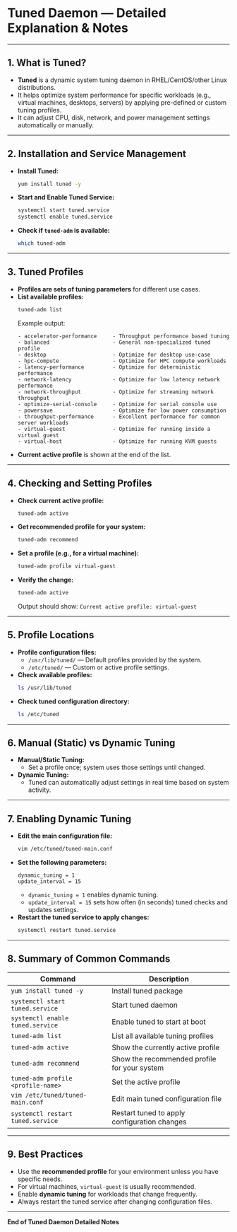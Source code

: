 # Tuned Daemon — Detailed Explanation & Notes

---

## 1. **What is Tuned?**

- **Tuned** is a dynamic system tuning daemon in RHEL/CentOS/other Linux distributions.
- It helps optimize system performance for specific workloads (e.g., virtual machines, desktops, servers) by applying pre-defined or custom tuning profiles.
- It can adjust CPU, disk, network, and power management settings automatically or manually.

---

## 2. **Installation and Service Management**

- **Install Tuned:**
  ```bash
  yum install tuned -y
  ```
- **Start and Enable Tuned Service:**
  ```bash
  systemctl start tuned.service
  systemctl enable tuned.service
  ```
- **Check if `tuned-adm` is available:**
  ```bash
  which tuned-adm
  ```

---

## 3. **Tuned Profiles**

- **Profiles are sets of tuning parameters** for different use cases.
- **List available profiles:**
  ```bash
  tuned-adm list
  ```
  Example output:
  ```
  - accelerator-performance     - Throughput performance based tuning
  - balanced                    - General non-specialized tuned profile
  - desktop                     - Optimize for desktop use-case
  - hpc-compute                 - Optimize for HPC compute workloads
  - latency-performance         - Optimize for deterministic performance
  - network-latency             - Optimize for low latency network performance
  - network-throughput          - Optimize for streaming network throughput
  - optimize-serial-console     - Optimize for serial console use
  - powersave                   - Optimize for low power consumption
  - throughput-performance      - Excellent performance for common server workloads
  - virtual-guest               - Optimize for running inside a virtual guest
  - virtual-host                - Optimize for running KVM guests
  ```
- **Current active profile** is shown at the end of the list.

---

## 4. **Checking and Setting Profiles**

- **Check current active profile:**
  ```bash
  tuned-adm active
  ```
- **Get recommended profile for your system:**
  ```bash
  tuned-adm recommend
  ```
- **Set a profile (e.g., for a virtual machine):**
  ```bash
  tuned-adm profile virtual-guest
  ```
- **Verify the change:**
  ```bash
  tuned-adm active
  ```
  Output should show: `Current active profile: virtual-guest`

---

## 5. **Profile Locations**

- **Profile configuration files:**  
  - `/usr/lib/tuned/` — Default profiles provided by the system.
  - `/etc/tuned/` — Custom or active profile settings.
- **Check available profiles:**
  ```bash
  ls /usr/lib/tuned
  ```
- **Check tuned configuration directory:**
  ```bash
  ls /etc/tuned
  ```

---

## 6. **Manual (Static) vs Dynamic Tuning**

- **Manual/Static Tuning:**  
  - Set a profile once; system uses those settings until changed.
- **Dynamic Tuning:**  
  - Tuned can automatically adjust settings in real time based on system activity.

---

## 7. **Enabling Dynamic Tuning**

- **Edit the main configuration file:**
  ```bash
  vim /etc/tuned/tuned-main.conf
  ```
- **Set the following parameters:**
  ```
  dynamic_tuning = 1
  update_interval = 15
  ```
  - `dynamic_tuning = 1` enables dynamic tuning.
  - `update_interval = 15` sets how often (in seconds) tuned checks and updates settings.
- **Restart the tuned service to apply changes:**
  ```bash
  systemctl restart tuned.service
  ```

---

## 8. **Summary of Common Commands**

| Command                                 | Description                                      |
|------------------------------------------|--------------------------------------------------|
| `yum install tuned -y`                   | Install tuned package                            |
| `systemctl start tuned.service`          | Start tuned daemon                               |
| `systemctl enable tuned.service`         | Enable tuned to start at boot                    |
| `tuned-adm list`                         | List all available tuning profiles               |
| `tuned-adm active`                       | Show the currently active profile                |
| `tuned-adm recommend`                    | Show the recommended profile for your system     |
| `tuned-adm profile <profile-name>`       | Set the active profile                           |
| `vim /etc/tuned/tuned-main.conf`         | Edit main tuned configuration file               |
| `systemctl restart tuned.service`        | Restart tuned to apply configuration changes     |

---

## 9. **Best Practices**

- Use the **recommended profile** for your environment unless you have specific needs.
- For virtual machines, `virtual-guest` is usually recommended.
- Enable **dynamic tuning** for workloads that change frequently.
- Always restart the tuned service after changing configuration files.

---

**End of Tuned Daemon Detailed Notes**